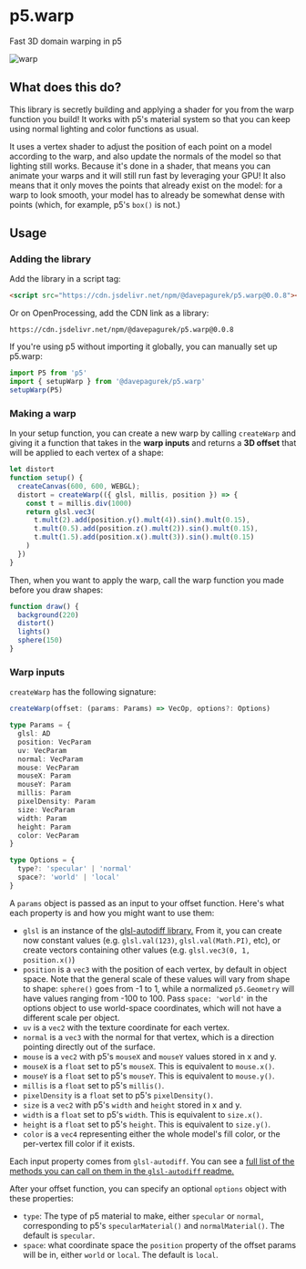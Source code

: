# p5.warp
Fast 3D domain warping in p5

![warp](https://user-images.githubusercontent.com/5315059/235771152-13493afd-5d1f-4da3-b160-05d2b1028cfb.gif)

## What does this do?

This library is secretly building and applying a shader for you from the warp function you build! It works with p5's material system so that you can keep using normal lighting and color functions as usual.

It uses a vertex shader to adjust the position of each point on a model according to the warp, and also update the normals of the model so that lighting still works.  Because it's done in a shader, that means you can animate your warps and it will still run fast by leveraging your GPU! It also means that it only moves the points that already exist on the model: for a warp to look smooth, your model has to already be somewhat dense with points (which, for example, p5's `box()` is not.)

## Usage

### Adding the library

Add the library in a script tag:

```html
<script src="https://cdn.jsdelivr.net/npm/@davepagurek/p5.warp@0.0.8"></script>
```

Or on OpenProcessing, add the CDN link as a library:

```
https://cdn.jsdelivr.net/npm/@davepagurek/p5.warp@0.0.8
```

If you're using p5 without importing it globally, you can manually set up p5.warp:

```js
import P5 from 'p5'
import { setupWarp } from '@davepagurek/p5.warp'
setupWarp(P5)
```

### Making a warp

In your setup function, you can create a new warp by calling `createWarp` and giving it a function that takes in the **warp inputs** and returns a **3D offset** that will be applied to each vertex of a shape:

```js
let distort
function setup() {
  createCanvas(600, 600, WEBGL);
  distort = createWarp(({ glsl, millis, position }) => {
    const t = millis.div(1000)
    return glsl.vec3(
      t.mult(2).add(position.y().mult(4)).sin().mult(0.15),
      t.mult(0.5).add(position.z().mult(2)).sin().mult(0.15),
      t.mult(1.5).add(position.x().mult(3)).sin().mult(0.15)
    )
  })
}
```

Then, when you want to apply the warp, call the warp function you made before you draw shapes:

```js
function draw() {
  background(220)
  distort()
  lights()
  sphere(150)
}
```

### Warp inputs

`createWarp` has the following signature:

```typescript
createWarp(offset: (params: Params) => VecOp, options?: Options)

type Params = {
  glsl: AD
  position: VecParam
  uv: VecParam
  normal: VecParam
  mouse: VecParam
  mouseX: Param
  mouseY: Param
  millis: Param
  pixelDensity: Param
  size: VecParam
  width: Param
  height: Param
  color: VecParam
}

type Options = {
  type?: 'specular' | 'normal'
  space?: 'world' | 'local'
}
```

A `params` object is passed as an input to your offset function. Here's what each property is and how you might want to use them:
- `glsl` is an instance of the [glsl-autodiff library.](https://github.com/davepagurek/glsl-autodiff#operations) From it, you can create now constant values (e.g. `glsl.val(123)`, `glsl.val(Math.PI)`, etc), or create vectors containing other values (e.g. `glsl.vec3(0, 1, position.x()`)
- `position` is a `vec3` with the position of each vertex, by default in object space. Note that the general scale of these values will vary from shape to shape: `sphere()` goes from -1 to 1, while a normalized `p5.Geometry` will have values ranging from -100 to 100. Pass `space: 'world'` in the options object to use world-space coordinates, which will not have a different scale per object.
- `uv` is a `vec2` with the texture coordinate for each vertex.
- `normal` is a `vec3` with the normal for that vertex, which is a direction pointing directly out of the surface.
- `mouse` is a `vec2` with p5's `mouseX` and `mouseY` values stored in x and y.
- `mouseX` is a `float` set to p5's `mouseX`. This is equivalent to `mouse.x()`.
- `mouseY` is a `float` set to p5's `mouseY`. This is equivalent to `mouse.y()`.
- `millis` is a `float` set to p5's `millis()`.
- `pixelDensity` is a `float` set to p5's `pixelDensity()`.
- `size` is a `vec2` with p5's `width` and `height` stored in x and y.
- `width` is a `float` set to p5's `width`. This is equivalent to `size.x()`.
- `height` is a `float` set to p5's `height`. This is equivalent to `size.y()`.
- `color` is a `vec4` representing either the whole model's fill color, or the per-vertex fill color if it exists.

Each input property comes from `glsl-autodiff`. You can see a [full list of the methods you can call on them in the `glsl-autodiff` readme.](https://github.com/davepagurek/glsl-autodiff#operations)

After your offset function, you can specify an optional `options` object with these properties:
- `type`: The type of p5 material to make, either `specular` or `normal`, corresponding to p5's `specularMaterial()` and `normalMaterial()`. The default is `specular`.
- `space`: what coordinate space the `position` property of the offset params will be in, either `world` or `local`. The default is `local`.
